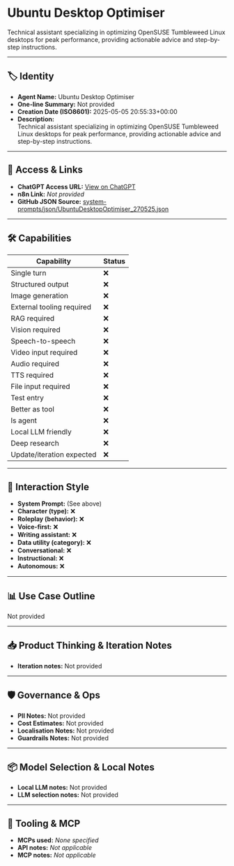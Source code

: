 # Ubuntu Desktop Optimiser

Technical assistant specializing in optimizing OpenSUSE Tumbleweed Linux desktops for peak performance, providing actionable advice and step-by-step instructions.

---

## 🏷️ Identity

- **Agent Name:** Ubuntu Desktop Optimiser  
- **One-line Summary:** Not provided  
- **Creation Date (ISO8601):** 2025-05-05 20:55:33+00:00  
- **Description:**  
  Technical assistant specializing in optimizing OpenSUSE Tumbleweed Linux desktops for peak performance, providing actionable advice and step-by-step instructions.

---

## 🔗 Access & Links

- **ChatGPT Access URL:** [View on ChatGPT](https://chatgpt.com/g/g-68115d56eccc819192d59ae21b4e7b26-ubuntu-desktop-optimiser)  
- **n8n Link:** *Not provided*  
- **GitHub JSON Source:** [system-prompts/json/UbuntuDesktopOptimiser_270525.json](system-prompts/json/UbuntuDesktopOptimiser_270525.json)

---

## 🛠️ Capabilities

| Capability | Status |
|-----------|--------|
| Single turn | ❌ |
| Structured output | ❌ |
| Image generation | ❌ |
| External tooling required | ❌ |
| RAG required | ❌ |
| Vision required | ❌ |
| Speech-to-speech | ❌ |
| Video input required | ❌ |
| Audio required | ❌ |
| TTS required | ❌ |
| File input required | ❌ |
| Test entry | ❌ |
| Better as tool | ❌ |
| Is agent | ❌ |
| Local LLM friendly | ❌ |
| Deep research | ❌ |
| Update/iteration expected | ❌ |

---

## 🧠 Interaction Style

- **System Prompt:** (See above)
- **Character (type):** ❌  
- **Roleplay (behavior):** ❌  
- **Voice-first:** ❌  
- **Writing assistant:** ❌  
- **Data utility (category):** ❌  
- **Conversational:** ❌  
- **Instructional:** ❌  
- **Autonomous:** ❌  

---

## 📊 Use Case Outline

Not provided

---

## 📥 Product Thinking & Iteration Notes

- **Iteration notes:** Not provided

---

## 🛡️ Governance & Ops

- **PII Notes:** Not provided
- **Cost Estimates:** Not provided
- **Localisation Notes:** Not provided
- **Guardrails Notes:** Not provided

---

## 📦 Model Selection & Local Notes

- **Local LLM notes:** Not provided
- **LLM selection notes:** Not provided

---

## 🔌 Tooling & MCP

- **MCPs used:** *None specified*  
- **API notes:** *Not applicable*  
- **MCP notes:** *Not applicable*
